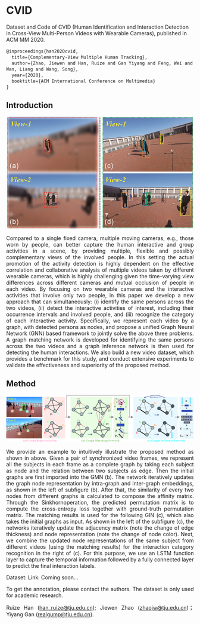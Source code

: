 

# CVID
Dataset and Code of CVID (Human Identification and Interaction Detection in Cross-View Multi-Person Videos with Wearable Cameras), published in ACM MM 2020.

```
@inproceedings{han2020cvid,
  title={Complementary-View Multiple Human Tracking}, 
  author={Zhao, Jiewen and Han, Ruize and Gan Yiyang and Feng, Wei and Wan, Liang and Wang, Song},  
  year={2020},  
  booktitle={ACM International Conference on Multimedia}
}
```

## Introduction

<div align=center><img src="https://github.com/RuizeHan/CVID/blob/master/figs/example1.jpg" width="500" height="300" alt="example"/><br/>
<div align= justify>

Compared to a single fixed camera, multiple moving cameras, e.g., those worn by people, can better capture the human interactive and group activities in a scene, by providing multiple, flexible and possibly complementary views of the involved people. In this setting the actual promotion of the activity detection is highly dependent on the effective correlation and collaborative analysis of multiple videos taken by different wearable cameras, which is highly challenging given the time-varying view differences across different cameras and mutual occlusion of people in each video. By focusing on two wearable cameras and the interactive activities that involve only two people, in this paper we develop a new approach that can simultaneously: (i) identify the same persons across the two videos, (ii) detect the interactive activities of interest, including their occurrence intervals and involved people, and (iii) recognize the category of each interactive activity. Specifically, we represent each video by a graph, with detected persons as nodes, and propose a unified Graph Neural Network (GNN) based framework to jointly solve the above three problems. A graph matching network is developed for identifying the same persons across the two videos and a graph inference network is then used for detecting the human interactions. We also build a new video dataset, which provides a benchmark for this study, and conduct extensive experiments to validate the effectiveness and superiority of the proposed method.

## Method

![framework](https://github.com/RuizeHan/CVID/blob/master/figs/framework.jpg)
<div align= justify>
  
We provide an example to intuitively illustrate the proposed method as shown in above. Given a pair of synchronized video frames, we represent all the subjects in each frame as a complete graph by taking each subject as node and the relation between two subjects as edge. Then the initial graphs are first imported
into the GMN (b). The network iteratively updates the graph node representation by intra-graph and inter-graph embeddings, as shown in the left of subfigure (b).
After that, the similarity of every two nodes from different graphs is calculated to compose the affinity matrix. Through the Sinkhornoperation, the predicted permutation matrix is to compute the cross-entropy loss together with ground-truth permutation matrix. The matching results is used for the following
GIN (c), which also takes the initial graphs as input. As shown in the left of the subfigure (c), the networks iteratively update the adjacency
matrix (note the change of edge thickness) and node representation (note the change of node color).
Next, we combine the updated node representations of the same subject from different videos (using the matching results) for the interaction category recognition in the right of (c). For this purpose, we use an LSTM function layer to capture the temporal information followed by a fully connected layer to predict the
final interaction labels. 

Dataset: Link: Coming soon...

To get the annotation, please contact the authors. The dataset is only used for academic research.

Ruize Han (han_ruize@tju.edu.cn); Jiewen Zhao (zhaojw@tju.edu.cn)；Yiyang Gan (realgump@tju.edu.cn).

